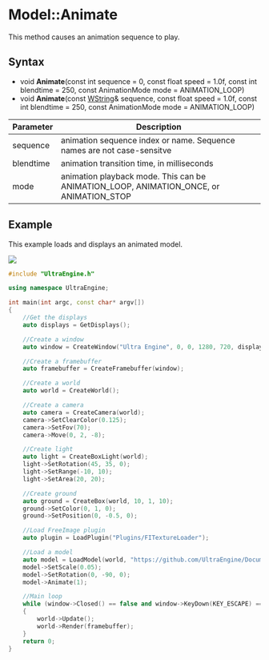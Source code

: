 # Model::Animate

This method causes an animation sequence to play.

## Syntax
* void **Animate**(const int sequence = 0, const float speed = 1.0f, const int blendtime = 250, const AnimationMode mode = ANIMATION_LOOP)
* void **Animate**(const [WString](WString.md)& sequence, const float speed = 1.0f, const int blendtime = 250, const AnimationMode mode = ANIMATION_LOOP)

| Parameter | Description |
| ------ | ------ |
| sequence | animation sequence index or name. Sequence names are not case-sensitve |
| blendtime | animation transition time, in milliseconds |
| mode | animation playback mode. This can be ANIMATION_LOOP, ANIMATION_ONCE, or ANIMATION_STOP |

## Example

This example loads and displays an animated model.

![](https://raw.githubusercontent.com/UltraEngine/Documentation/master/Images/model_animate.jpg)

```c++
#include "UltraEngine.h"

using namespace UltraEngine;

int main(int argc, const char* argv[])
{
    //Get the displays
    auto displays = GetDisplays();

    //Create a window
    auto window = CreateWindow("Ultra Engine", 0, 0, 1280, 720, displays[0], WINDOW_CENTER | WINDOW_TITLEBAR);

    //Create a framebuffer
    auto framebuffer = CreateFramebuffer(window);

    //Create a world
    auto world = CreateWorld();

    //Create a camera
    auto camera = CreateCamera(world);
    camera->SetClearColor(0.125);
    camera->SetFov(70);
    camera->Move(0, 2, -8);

    //Create light
    auto light = CreateBoxLight(world);
    light->SetRotation(45, 35, 0);
    light->SetRange(-10, 10);
    light->SetArea(20, 20);

    //Create ground
    auto ground = CreateBox(world, 10, 1, 10);
    ground->SetColor(0, 1, 0);
    ground->SetPosition(0, -0.5, 0);

    //Load FreeImage plugin
    auto plugin = LoadPlugin("Plugins/FITextureLoader");

    //Load a model
    auto model = LoadModel(world, "https://github.com/UltraEngine/Documentation/raw/master/Assets/Models/Characters/Fox.glb");
    model->SetScale(0.05);
    model->SetRotation(0, -90, 0);
    model->Animate(1);

    //Main loop
    while (window->Closed() == false and window->KeyDown(KEY_ESCAPE) == false)
    {
        world->Update();
        world->Render(framebuffer);
    }
    return 0;
}
```
